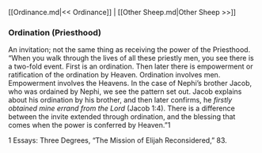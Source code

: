 [[Ordinance.md|<< Ordinance]]  |  [[Other Sheep.md|Other Sheep >>]]

### Ordination (Priesthood)
An invitation; not the same thing as receiving the power of the Priesthood. “When you walk through the lives of all these priestly men, you see there is a two-fold event. First is an ordination. Then later there is empowerment or ratification of the ordination by Heaven. Ordination involves men. Empowerment involves the Heavens. In the case of Nephi’s brother Jacob, who was ordained by Nephi, we see the pattern set out. Jacob explains about his ordination by his brother, and then later confirms, he *firstly obtained mine errand from the Lord* (Jacob 1:4). There is a difference between the invite extended through ordination, and the blessing that comes when the power is conferred by Heaven.”1



1 Essays: Three Degrees, “The Mission of Elijah Reconsidered,” 83.